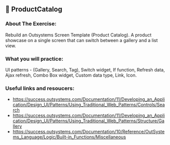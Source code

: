 ## :ledger: ProductCatalog

### About The Exercise:

Rebuild an Outsystems Screen Template (Product Catalog).  A product showcase on a single screen that can switch between a gallery and a list view.

### What you will practice:

UI patterns - (Gallery, Search, Tag), Switch widget, If function, Refresh data, Ajax refresh, Combo Box widget, Custom data type, Link, Icon.

### Useful links and resoucers:

- https://success.outsystems.com/Documentation/11/Developing_an_Application/Design_UI/Patterns/Using_Traditional_Web_Patterns/Controls/Search
- https://success.outsystems.com/Documentation/11/Developing_an_Application/Design_UI/Patterns/Using_Traditional_Web_Patterns/Structure/Gallery
- https://success.outsystems.com/Documentation/10/Reference/OutSystems_Language/Logic/Built-in_Functions/Miscellaneous

